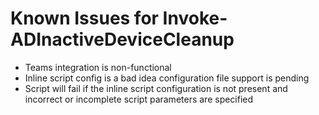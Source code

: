 # Known Issues for Invoke-ADInactiveDeviceCleanup

* Teams integration is non-functional
* Inline script config is a bad idea configuration file support is pending
* Script will fail if the inline script configuration is not present and incorrect or incomplete script parameters are specified